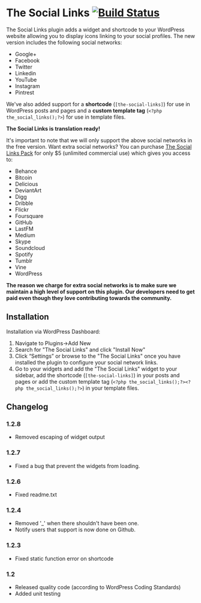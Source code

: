 # The Social Links [![Build Status](https://travis-ci.org/DigitalLeap/the-social-links.svg?branch=master)](https://travis-ci.org/DigitalLeap/the-social-links)

The Social Links plugin adds a widget and shortcode to your WordPress website allowing you to display icons linking to your social profiles. The new version includes the following social networks:

* Google+
* Facebook
* Twitter
* Linkedin
* YouTube
* Instagram
* Pintrest

We've also added support for a **shortcode** (`[the-social-links]`) for use in WordPress posts and pages and a **custom template tag** (`<?php the_social_links();?>`) for use in template files.

**The Social Links is translation ready!**

It's important to note that we will only support the above social networks in the free version. Want extra social networks? You can purchase [The Social Links Pack](https://digitalleap.co.za/wordpress/plugins/social-links/the-social-links-pack/) for only $5 (unlimited commercial use) which gives you access to:

* Behance
* Bitcoin
* Delicious
* DeviantArt
* Digg
* Dribble
* Flickr
* Foursquare
* GitHub
* LastFM
* Medium
* Skype
* Soundcloud
* Spotify
* Tumblr
* Vine
* WordPress

**The reason we charge for extra social networks is to make sure we maintain a high level of support on this plugin. Our developers need to get paid even though they love contributing towards the community.**


## Installation

Installation via WordPress Dashboard:

1. Navigate to Plugins->Add New
2. Search for "The Social Links" and click "Install Now"
3. Click “Settings” or browse to the "The Social Links" once you have installed the plugin to configure your social network links.
4. Go to your widgets and add the "The Social Links" widget to your sidebar, add the shortcode (`[the-social-links]`) in your posts and pages or add the custom template tag (`<?php the_social_links();?><?php the_social_links();?>`) in your template files.

## Changelog

### 1.2.8
* Removed escaping of widget output

### 1.2.7
* Fixed a bug that prevent the widgets from loading.

### 1.2.6
* Fixed readme.txt

### 1.2.4
* Removed '_' when there shouldn't have been one.
* Notify users that support is now done on Github.

### 1.2.3
* Fixed static function error on shortcode

### 1.2
* Released quality code (according to WordPress Coding Standards)
* Added unit testing